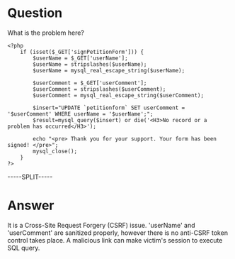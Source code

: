 # Question
 
What is the problem here?
 
```
<?php 
    if (isset($_GET['signPetitionForm'])) { 
        $userName = $_GET['userName']; 
        $userName = stripslashes($userName); 
        $userName = mysql_real_escape_string($userName); 

        $userComment = $_GET['userComment']; 
        $userComment = stripslashes($userComment); 
        $userComment = mysql_real_escape_string($userComment); 

        $insert="UPDATE `petitionform` SET userComment = '$userComment' WHERE userName = '$userName';"; 
        $result=mysql_query($insert) or die('<H3>No record or a problem has occurred</H3>'); 

        echo "<pre> Thank you for your support. Your form has been signed! </pre>";         
        mysql_close(); 
    } 
?>
```
 
-----SPLIT-----
 
# Answer
 
It is a Cross-Site Request Forgery (CSRF) issue. 'userName' and 'userComment' are sanitized properly, however there is no anti-CSRF token control takes place. A malicious link can make victim's session to execute SQL query.